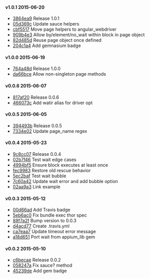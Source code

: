 #### v1.0.1 2015-06-20

- [3864ea9](https://github.com/bootstraponline/webdriver_utils/commit/3864ea97c6fb0c10c09acddaa0e9c6cfbec6b61b) Release 1.0.1
- [05d369c](https://github.com/bootstraponline/webdriver_utils/commit/05d369c27435707025ae49477b554254efe00337) Update sauce helpers
- [cbf5517](https://github.com/bootstraponline/webdriver_utils/commit/cbf55173cda55be64fe1ea970c3e3e628bb6b344) Move page helpers to angular_webdriver
- [909b4e3](https://github.com/bootstraponline/webdriver_utils/commit/909b4e3da137467d08ed94ec575030b4adf32c85) Allow by/element/no_wait within block in page object
- [82d485d](https://github.com/bootstraponline/webdriver_utils/commit/82d485d3b66c6ea29b18804fee166b395a4842bf) Reuse page object once defined
- [204c1a4](https://github.com/bootstraponline/webdriver_utils/commit/204c1a40279cd5a7bcba06ed10d905096f0a1b9f) Add gemnasium badge


#### v1.0.0 2015-06-19

- [764a48d](https://github.com/bootstraponline/webdriver_utils/commit/764a48dcb01410e156023bf7da3567ab6abda18b) Release 1.0.0
- [da66bce](https://github.com/bootstraponline/webdriver_utils/commit/da66bcefc213a7eee3f4fcba84fc6eb3927b480c) Allow non-singleton page methods


#### v0.0.6 2015-06-07

- [817af20](https://github.com/bootstraponline/webdriver_utils/commit/817af200cabc42d247a8c6547551e248da2b61ce) Release 0.0.6
- [466073c](https://github.com/bootstraponline/webdriver_utils/commit/466073cc801cf7be703325a6348909bb142a150c) Add watir alias for driver opt


#### v0.0.5 2015-06-05

- [394493b](https://github.com/bootstraponline/webdriver_utils/commit/394493b58667e0accf210f3439a92d0161eeb8c2) Release 0.0.5
- [7334e02](https://github.com/bootstraponline/webdriver_utils/commit/7334e0269d2184c8edeec9fb891bda6219240390) Update page_name regex


#### v0.0.4 2015-05-23

- [9c8cc07](https://github.com/bootstraponline/webdriver_utils/commit/9c8cc07043fdd5de3b1e8159cee36987c6d88787) Release 0.0.4
- [02b7f46](https://github.com/bootstraponline/webdriver_utils/commit/02b7f465a7736f3eb1c9e6df4dd96f4dfaff4358) Test wait edge cases
- [4994bf5](https://github.com/bootstraponline/webdriver_utils/commit/4994bf57b483b79b58da7a368a6ed8fa3728de67) Ensure block executes at least once
- [fec9983](https://github.com/bootstraponline/webdriver_utils/commit/fec99832b43c59c23ef1c7795267a0fa85f7d4f5) Restore old rescue behavior
- [5ec2baf](https://github.com/bootstraponline/webdriver_utils/commit/5ec2baf01bffc54a9b626afbd25667acc691c7b6) Test wait bubble
- [7c60a42](https://github.com/bootstraponline/webdriver_utils/commit/7c60a428dffc9587b2b956c97186a5e5e01846d9) Update wait error and add bubble option
- [02aa9a3](https://github.com/bootstraponline/webdriver_utils/commit/02aa9a38d7a087866427f08903e8667e2f233668) Link example


#### v0.0.3 2015-05-12

- [00d66ad](https://github.com/bootstraponline/webdriver_utils/commit/00d66adafe1b979ab1228b73bb6887cea71ceaf4) Add Travis badge
- [5eb6ac0](https://github.com/bootstraponline/webdriver_utils/commit/5eb6ac036c7494dc4132917ba8d17777cce9e3e8) Fix bundle exec thor spec
- [88f7a2f](https://github.com/bootstraponline/webdriver_utils/commit/88f7a2fda6b099374e51f2a02c86433b08914ae0) Bump version to 0.0.3
- [d4acd77](https://github.com/bootstraponline/webdriver_utils/commit/d4acd77567ec2e92ee2cff013e928a67a9da9d59) Create .travis.yml
- [ca7eaa7](https://github.com/bootstraponline/webdriver_utils/commit/ca7eaa79c45109e81785f70dad41c7b62eb0f05e) Update timeout error message
- [a18d651](https://github.com/bootstraponline/webdriver_utils/commit/a18d65144981cd57eb22fceb9602d6e4be438b9e) Port wait from appium_lib gem


#### v0.0.2 2015-05-10

- [c6becae](https://github.com/bootstraponline/webdriver_utils/commit/c6becae39ed81a634246e8e6492e7c625cdeb15f) Release 0.0.2
- [058247a](https://github.com/bootstraponline/webdriver_utils/commit/058247af673e5137f53dfccc9b4c8a1cb1aa21ae) Fix sauce? method
- [45239de](https://github.com/bootstraponline/webdriver_utils/commit/45239de7f80949265f6d4ba3eb89f4f422384371) Add gem badge